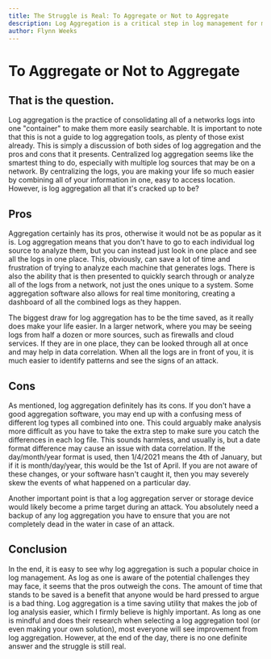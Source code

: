 ```yaml
---
title: The Struggle is Real: To Aggregate or Not to Aggregate
description: Log Aggregation is a critical step in log management for most orgs, but how necessary is it?
author: Flynn Weeks
---
```


# To Aggregate or Not to Aggregate
## That is the question.
Log aggregation is the practice of consolidating  all of a networks logs into one "container" to make them more easily searchable. It is important to note that this is not a guide to log aggregation tools, as plenty of those exist already. This is simply a discussion of both sides of log aggregation and the pros and cons that it presents. Centralized log aggregation seems like the smartest thing to do, especially with multiple log sources that may be on a network. By centralizing the logs, you are making your life so much easier by combining all of your information in one, easy to access location. However, is log aggregation all that it's cracked up to be?

## Pros

Aggregation certainly has its pros, otherwise it would not be as popular as it is. Log aggregation means that you don't have to go to each individual log source to analyze them, but you can instead just look in one place and see all the logs in one place. This, obviously, can save a lot of time and frustration of trying to analyze each machine that generates logs. There is also the ability that is then presented to quickly search through or analyze all of the logs from a network, not just the ones unique to a system. Some aggregation software also allows for real time monitoring, creating a dashboard of all the combined logs as they happen.

The biggest draw for log aggregation has to be the time saved, as it really does make your life easier. In a larger network, where you may be seeing logs from half a dozen or more sources, such as firewalls and cloud services. If they are in one place, they can be looked through all at once and may help in data correlation. When all the logs are in front of you, it is much easier to identify patterns and see the signs of an attack.

## Cons

As mentioned, log aggregation definitely has its cons. If you don't have a good aggregation software, you may end up with a confusing mess of different log types all combined into one. This could arguably make analysis more difficult as you have to take the extra step to make sure you catch the differences in each log file. This sounds harmless, and usually is, but a date format difference may cause an issue with data correlation. If the day/month/year format is used, then 1/4/2021 means the 4th of January, but if it is month/day/year, this would be the 1st of April. If you are not aware of these changes, or your software hasn't caught it, then you may severely skew the events of what happened on a particular day.

Another important point is that a log aggregation server or storage device would likely become a prime target during an attack. You absolutely need a backup of any log aggregation you have to ensure that you are not completely dead in the water in case of an attack.

## Conclusion

In the end, it is easy to see why log aggregation is such a popular choice in log management. As log as one is aware of the potential challenges they may face, it seems that the pros outweigh the cons. The amount of time that stands to be saved is a benefit that anyone would be hard pressed to argue is a bad thing. Log aggregation is a time saving utility that makes the job of log analysis easier, which I firmly believe is highly important. As long as one is mindful and does their research when selecting a log aggregation tool (or even making your own solution), most everyone will see improvement from log aggregation. However, at the end of the day, there is no one definite answer and the struggle is still real.
